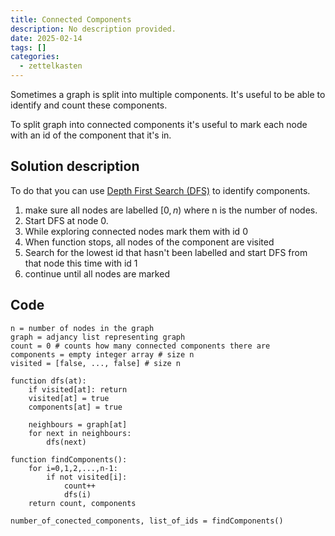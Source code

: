 ```yaml
---
title: Connected Components
description: No description provided.
date: 2025-02-14
tags: []
categories:
  - zettelkasten
---
```


Sometimes a graph is split into multiple components. It's useful to be able to identify and count these components.

To split graph into connected components it's useful to mark each node with an id of the component that it's in. 

## Solution description

To do that you can use [Depth First Search (DFS)](Depth%20First%20Search%20(DFS).md) to identify components.

1. make sure all nodes are labelled $[0,n)$ where n is the number of nodes.
2. Start DFS at node 0. 
3. While exploring connected nodes mark them with id 0
4. When function stops, all nodes of the component are visited
5. Search for the lowest id that hasn't been labelled and start DFS from that node this time with id 1
6. continue until all nodes are marked

## Code

```pseudo
n = number of nodes in the graph
graph = adjancy list representing graph
count = 0 # counts how many connected components there are
components = empty integer array # size n
visited = [false, ..., false] # size n

function dfs(at):
	if visited[at]: return
	visited[at] = true
	components[at] = true

	neighbours = graph[at]
	for next in neighbours:
		dfs(next)

function findComponents():
	for i=0,1,2,...,n-1:
		if not visited[i]:
			count++
			dfs(i)
	return count, components

number_of_conected_components, list_of_ids = findComponents()
```
